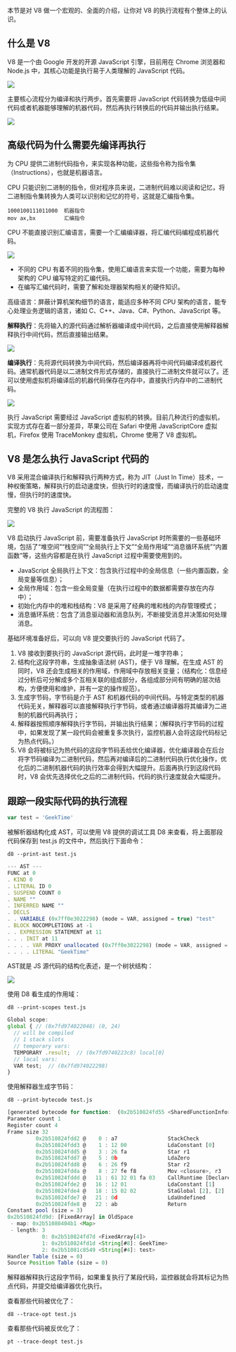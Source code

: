 本节是对 V8 做一个宏观的、全面的介绍，让你对 V8 的执行流程有个整体上的认识。

## 什么是 V8
V8 是一个由 Google 开发的开源 JavaScript 引擎，目前用在 Chrome 浏览器和 Node.js 中，其核心功能是执行易于人类理解的 JavaScript 代码。

![](/images/1674292944169-44fc3d9e-7946-487c-8777-2e41248b2613.png)

主要核心流程分为编译和执行两步。首先需要将 JavaScript 代码转换为低级中间代码或者机器能够理解的机器代码，然后再执行转换后的代码并输出执行结果。

![](/images/1674293023468-507aebb5-0e05-47ed-a290-7de019f53f95.png)

## 高级代码为什么需要先编译再执行
为 CPU 提供二进制代码指令，来实现各种功能，这些指令称为指令集（Instructions），也就是机器语言。



CPU 只能识别二进制的指令，但对程序员来说，二进制代码难以阅读和记忆，将二进制指令集转换为人类可以识别和记忆的符号，这就是汇编指令集。

```plain
1000100111011000  机器指令
mov ax,bx         汇编指令
```

CPU 不能直接识别汇编语言，需要一个汇编编译器，将汇编代码编程成机器代码。

![](/images/1674485196596-8c850f3d-f543-4a07-b9dc-e996a71a9574.png)

+ 不同的 CPU 有着不同的指令集，使用汇编语言来实现一个功能，需要为每种架构的 CPU 编写特定的汇编代码。
+ 在编写汇编代码时，需要了解和处理器架构相关的硬件知识。



高级语言：屏蔽计算机架构细节的语言，能适应多种不同 CPU 架构的语言，能专心处理业务逻辑的语言，诸如 C、C++、Java、C#、Python、JavaScript 等。



**解释执行**：先将输入的源代码通过解析器编译成中间代码，之后直接使用解释器解释执行中间代码，然后直接输出结果。

![](/images/1675223365698-9bc34455-48c2-4e2a-83b3-e1bf7fcb32cd.png)

**编译执行**：先将源代码转换为中间代码，然后编译器再将中间代码编译成机器代码。通常机器代码是以二进制文件形式存储的，直接执行二进制文件就可以了。还可以使用虚拟机将编译后的机器代码保存在内存中，直接执行内存中的二进制代码。

![](/images/1675223548437-b2e9c593-8824-4154-981f-9fad5cf2eaac.png)



执行 JavaScript 需要经过 JavaScript 虚拟机的转换。目前几种流行的虚拟机，实现方式存在着一部分差异，苹果公司在 Safari 中使用 JavaScriptCore 虚拟机，Firefox 使用 TraceMonkey 虚拟机，Chrome 使用了 V8 虚拟机。

## V8 是怎么执行 JavaScript 代码的
V8 采用混合编译执行和解释执行两种方式，称为 JIT（Just In Time）技术，一种权衡策略，解释执行的启动速度快，但执行时的速度慢，而编译执行的启动速度慢，但执行时的速度快。



完整的 V8 执行 JavaScript 的流程图：

![](/images/1675240019822-d446a51c-71bb-4668-a9eb-b398673bf449.png)

V8 启动执行 JavaScript 前，需要准备执行 JavaScript 时所需要的一些基础环境，包括了“堆空间”“栈空间”“全局执行上下文”“全局作用域”“消息循环系统”“内置函数”等，这些内容都是在执行 JavaScript 过程中需要使用到的。

+ JavaScript 全局执行上下文：包含执行过程中的全局信息（一些内置函数，全局变量等信息）；
+ 全局作用域：包含一些全局变量（在执行过程中的数据都需要存放在内存中）；
+ 初始化内存中的堆和栈结构：V8 是采用了经典的堆和栈的内存管理模式；
+ 消息循环系统：包含了消息驱动器和消息队列，不断接受消息并决策如何处理消息。



基础环境准备好后，可以向 V8 提交要执行的 JavaScript 代码了。

1. V8 接收到要执行的 JavaScript 源代码，此时是一堆字符串；
2. 结构化这段字符串，生成抽象语法树 (AST)，便于 V8 理解。在生成 AST 的同时，V8 还会生成相关的作用域，作用域中存放相关变量；（结构化：信息经过分析后可分解成多个互相关联的组成部分，各组成部分间有明确的层次结构，方便使用和维护，并有一定的操作规范）。
3. 生成字节码，字节码是介于 AST 和机器代码的中间代码。与特定类型的机器代码无关，解释器可以直接解释执行字节码，或者通过编译器将其编译为二进制的机器代码再执行；
4. 解释器按照顺序解释执行字节码，并输出执行结果；（解释执行字节码的过程中，如果发现了某一段代码会被重复多次执行，监控机器人会将这段代码标记为热点代码。）
5. V8 会将被标记为热代码的这段字节码丢给优化编译器，优化编译器会在后台将字节码编译为二进制代码，然后再对编译后的二进制代码执行优化操作，优化后的二进制机器代码的执行效率会得到大幅提升。后面再执行到这段代码时，V8 会优先选择优化之后的二进制代码，代码的执行速度就会大幅提升。

## 跟踪一段实际代码的执行流程
```javascript
var test = 'GeekTime'
```

被解析器结构化成 AST，可以使用 V8 提供的调试工具 D8 来查看，将上面那段代码保存到 test.js 的文件中，然后执行下面命令：

`d8 --print-ast test.js`

```javascript
--- AST ---
FUNC at 0
. KIND 0
. LITERAL ID 0
. SUSPEND COUNT 0
. NAME ""
. INFERRED NAME ""
. DECLS
. . VARIABLE (0x7ff0e3022298) (mode = VAR, assigned = true) "test"
. BLOCK NOCOMPLETIONS at -1
. . EXPRESSION STATEMENT at 11
. . . INIT at 11
. . . . VAR PROXY unallocated (0x7ff0e3022298) (mode = VAR, assigned = true) "test"
. . . . LITERAL "GeekTime"
```

AST就是 JS 源代码的结构化表述，是一个树状结构：

![](/images/1675330284830-629bc096-9262-4c4a-a0d1-187a01fa3b7e.png)

使用 D8 看生成的作用域：

`d8 --print-scopes test.js`

```javascript
Global scope:
global { // (0x7fd974022048) (0, 24)
  // will be compiled
  // 1 stack slots
  // temporary vars:
  TEMPORARY .result;  // (0x7fd9740223c8) local[0]
  // local vars:
  VAR test;  // (0x7fd974022298)
}
```

使用解释器生成字节码：

`d8 --print-bytecode test.js`

```javascript
[generated bytecode for function:  (0x2b510824fd55 <SharedFunctionInfo>)]
Parameter count 1
Register count 4
Frame size 32
         0x2b510824fdd2 @    0 : a7                StackCheck
         0x2b510824fdd3 @    1 : 12 00             LdaConstant [0]
         0x2b510824fdd5 @    3 : 26 fa             Star r1
         0x2b510824fdd7 @    5 : 0b                LdaZero
         0x2b510824fdd8 @    6 : 26 f9             Star r2
         0x2b510824fdda @    8 : 27 fe f8          Mov <closure>, r3
         0x2b510824fddd @   11 : 61 32 01 fa 03    CallRuntime [DeclareGlobals], r1-r3
         0x2b510824fde2 @   16 : 12 01             LdaConstant [1]
         0x2b510824fde4 @   18 : 15 02 02          StaGlobal [2], [2]
         0x2b510824fde7 @   21 : 0d                LdaUndefined
         0x2b510824fde8 @   22 : ab                Return
Constant pool (size = 3)
0x2b510824fd9d: [FixedArray] in OldSpace
 - map: 0x2b51080404b1 <Map>
 - length: 3
           0: 0x2b510824fd7d <FixedArray[4]>
           1: 0x2b510824fd1d <String[#8]: GeekTime>
           2: 0x2b51081c8549 <String[#4]: test>
Handler Table (size = 0)
Source Position Table (size = 0)
```

解释器解释执行这段字节码，如果重复执行了某段代码，监控器就会将其标记为热点代码，并提交给编译器优化执行。

查看那些代码被优化了：

`d8 --trace-opt test.js`

查看那些代码被反优化了：

`pt --trace-deopt test.js`





